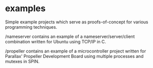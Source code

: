 examples
========

Simple example projects which serve as proofs-of-concept for various programming techniques.

/nameserver contains an example of a nameserver/server/client combination written for Ubuntu using TCP/IP in C.

/propeller contains an example of a microcontroller project written for Parallax' Propeller Development Board using multiple processes and mutexes in SPIN.
